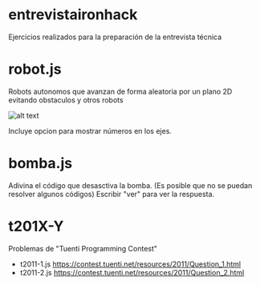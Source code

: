 # entrevistaironhack
Ejercicios realizados para la preparación de la entrevista técnica

# robot.js
Robots autonomos que avanzan de forma aleatoria por un plano 2D evitando obstaculos y otros robots

![alt text](https://raw.githubusercontent.com/MarcosPer/entrevistaironhack/master/robot_preview.gif)

Incluye opcion para mostrar números en los ejes.

# bomba.js
Adivina el código que desasctiva la bomba. (Es posible que no se puedan resolver algunos códigos) Escribir "ver" para ver la respuesta.

# t201X-Y
Problemas de "Tuenti Programming Contest"
* t2011-1.js https://contest.tuenti.net/resources/2011/Question_1.html
* t2011-2.js https://contest.tuenti.net/resources/2011/Question_2.html
